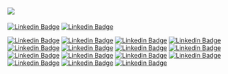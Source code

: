 
<h1><img src="https://user-images.githubusercontent.com/77255300/110386984-c452fc80-803f-11eb-93a7-199e16cb2a1d.png"t></h1>  


[![Linkedin Badge](https://img.shields.io/badge/LinkedIn-0077B5?style=for-the-badge&logo=linkedin&logoColor=white&link=https://www.linkedin.com/in/prasempreweb/)](https://www.linkedin.com/in/prasempreweb/)
[![Linkedin Badge](https://img.shields.io/badge/GitHub-100000?style=for-the-badge&logo=github&logoColor=white&link=https://https://github.com/PraSempreWeb/)](https://github.com/PraSempreWeb/)  


[![Linkedin Badge](https://img.shields.io/badge/HTML-239120?style=for-the-badge&logo=html5&logoColor=white&link=https://www.w3.org/html/)](https://www.w3.org/html/) 
[![Linkedin Badge](https://img.shields.io/badge/CSS3-1572B6?style=for-the-badge&logo=css3&logoColor=white&link=https://www.w3schools.com/css/)](https://www.w3schools.com/css/)
[![Linkedin Badge](https://img.shields.io/badge/JavaScript-F7DF1E?style=for-the-badge&logo=javascript&logoColor=black&link=https://developer.mozilla.org/en-US/docs/Web/JavaScript/)](https://developer.mozilla.org/en-US/docs/Web/JavaScript/) 
[![Linkedin Badge](https://img.shields.io/badge/Markdown-000000?style=for-the-badge&logo=markdown&logoColor=white&link=https://www.markdownguide.org/basic-syntax//)](https://www.markdownguide.org/basic-syntax/) 
[![Linkedin Badge](https://img.shields.io/badge/Bootstrap-563D7C?style=for-the-badge&logo=bootstrap&logoColor=white&link=https://www.w3schools.com/bootstrap/bootstrap_ver.asp)](https://www.w3schools.com/bootstrap/bootstrap_ver.asp) 
[![Linkedin Badge](https://img.shields.io/badge/MySQL-00000F?style=for-the-badge&logo=mysql&logoColor=white&link=https://dev.mysql.com/doc//)](https://dev.mysql.com/doc//) 
[![Linkedin Badge](https://img.shields.io/badge/Microsoft_Excel-217346?style=for-the-badge&logo=microsoft-excel&logoColor=white&link=https://developer.microsoft.com/pt-br/excel/docs/)](https://developer.microsoft.com/pt-br/excel/docs/) 
[![Linkedin Badge](https://img.shields.io/badge/Visual_Studio_Code-0078D4?style=for-the-badge&logo=visual%20studio%20code&logoColor=white&link=https://code.visualstudio.com//)](https://code.visualstudio.com//) 
[![Linkedin Badge](https://img.shields.io/badge/Visual_Studio_2019-5C2D91?style=for-the-badge&logo=visual%20studio&logoColor=white&link=https://visualstudio.microsoft.com/pt-br/downloads//)](https://visualstudio.microsoft.com/pt-br/downloads//) 
[![Linkedin Badge](https://img.shields.io/badge/Git-F05032?style=for-the-badge&logo=git&logoColor=white&link=https://git-scm.com/doc/)](https://git-scm.com/doc/) 
[![Linkedin Badge](https://img.shields.io/badge/C%2B%2B-00599C?style=for-the-badge&logo=c%2B%2B&logoColor=white&link=https://www.w3schools.com/cpp/default.asp)](https://www.w3schools.com/cpp/default.asp) 
[![Linkedin Badge](https://img.shields.io/badge/C%23-239120?style=for-the-badge&logo=c-sharp&logoColor=white&link=https://www.w3schools.com/cs/default.asp)](https://www.w3schools.com/cs/default.asp)
[![Linkedin Badge](https://img.shields.io/badge/Java-ED8B00?style=for-the-badge&logo=java&logoColor=white&link=https://www.w3schools.com/java/default.asp)](https://www.w3schools.com/java/default.asp)
[![Linkedin Badge](https://img.shields.io/badge/PHP-777BB4?style=for-the-badge&logo=php&logoColor=white&link=https://www.w3schools.com/php/default.asp)](https://www.w3schools.com/php/default.asp)
[![Linkedin Badge](https://img.shields.io/badge/Ubuntu-E95420?style=for-the-badge&logo=ubuntu&logoColor=white&link=https://ubuntu.com/download/desktop)](https://ubuntu.com/download/desktop) 
